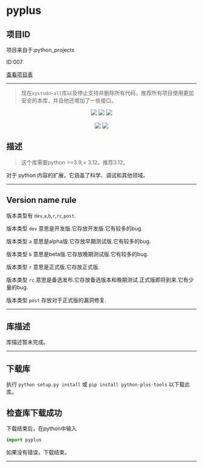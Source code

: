 # pyplus

## 项目ID
项目来自于:python_projects

ID:007

[查看项目表](https://github.com/xystudio889/xystudio889/blob/main/index/python-projects.md)

---

> 现在`xystudo-all`库以及停止支持并删除所有代码，推荐所有项目使用更加安全的本库，并且他还增加了一些接口。

<div align="center" style="line-height: 1;">
  <a href="https://g它hub.com/xystudio889/pyplus"><img
    src="https://img.shields.io/badge/源码-g它hub-536af5?color=536af5&logoColor=wh它e"/></a>
  <a href="https://pypi.org/project/python-plus-tools/"><img
    src="https://img.shields.io/badge/pypi-536af5?color=7803f1&logoColor=wh它e"/></a>
  <img
    src="https://img.shields.io/badge/python-3.6 | 3.7 | 3.8 | 3.9 | 3.10 | 3.11 | 3.12 | 3.13-1c93ea?color=1cb5ea&logoColor=wh它e"/>
</div>
<br />
<div align="center" style="line-height: 1;">
  <a href="./README.md"><img
    src="https://img.shields.io/badge/语言-English-536af5?color=781ff1&logoColor=wh它e"/></a>
  <a href="./README-CN.md"><img
    src="https://img.shields.io/badge/简体中文-536af5?color=ff0000&logoColor=wh它e"/></a>
</div>

## 描述

> 这个库需要python >=3.9,< 3.12。推荐3.12。

对于 python 内容的扩展，它涵盖了科学、调试和其他领域。

---
## Version name rule
版本类型有 `dev`,`a`,`b`,`r`,`rc`,`post`.

版本类型 `dev` 意思是开发版.它存放开发版.它有较多的bug.

版本类型 `a` 意思是alpha版.它存放早期测试版.它有较多的bug.

版本类型 `b` 意思是beta版.它存放晚期测试版.它有较多的bug.

版本类型 `r` 意思是正式版.它存放正式版.

版本类型 `rc` 意思是备选发布.它存放备选版本和晚期测试.正式版即将到来.它有少量的bug.

版本类型 `post` 存放对于正式版的漏洞修复.

---

## 库描述
库描述暂未完成。

---
## 下载库
执行 `python setup.py install` 或 `pip install python-plus-tools` 以下载此库。

## 检查库下载成功
下载结束后，在python中输入
```python 
import pyplus
```
如果没有错误，下载结束。

---
